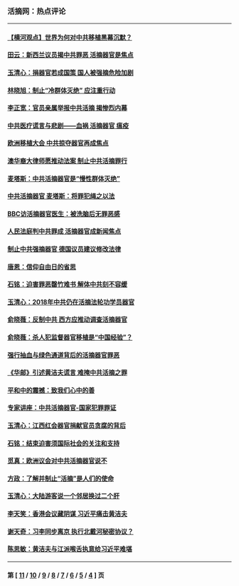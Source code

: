 ### 活摘网：热点评论
---
#### [【横河观点】世界为何对中共移植黑幕沉默？](../../pages/nf5879/n13244249.md?03070430) 
#### [田云：新西兰议员揭中共罪恶 活摘器官是焦点](../../pages/nf5879/n13070629.md?03070430) 
#### [玉清心：捐器官若成国策 国人被强摘危险加剧](../../pages/nf5879/n12802713.md?03070430) 
#### [林晓旭：制止“冷群体灭绝” 应注重行动](../../pages/nf5879/n12779736.md?03070430) 
#### [李正宽：官员亲属举报中共活摘 揭惨烈内幕](../../pages/nf5879/n12684490.md?03070430) 
#### [中共医疗谎言与悲剧——血祸 活摘器官 瘟疫](../../pages/nf5879/n12372103.md?03070430) 
#### [欧洲移植大会 中共掠夺器官再成焦点](../../pages/nf5879/n11538883.md?03070430) 
#### [澳华裔大律师愿推动法案 制止中共活摘罪行](../../pages/nf5879/n11377039.md?03070430) 
#### [麦塔斯：中共活摘器官是“慢性群体灭绝”](../../pages/nf5879/n11350529.md?03070430) 
#### [中共活摘器官 麦塔斯：将罪犯绳之以法](../../pages/nf5879/n11347973.md?03070430) 
#### [BBC访活摘器官医生：被洗脑后无罪恶感](../../pages/nf5879/n11335935.md?03070430) 
#### [人民法庭判中共罪成 活摘器官成新闻焦点](../../pages/nf5879/n11331578.md?03070430) 
#### [制止中共强摘器官 德国议员建议修改法律](../../pages/nf5879/n11249451.md?03070430) 
#### [唐恩：信仰自由日的省思](../../pages/nf5879/n11003525.md?03070430) 
#### [石铭：迫害罪恶罄竹难书  解体中共刻不容缓](../../pages/nf5879/n10942855.md?03070430) 
#### [玉清心：2018年中共仍在活摘法轮功学员器官](../../pages/nf5879/n10914646.md?03070430) 
#### [俞晓薇：反制中共 西方应推动调查活摘器官](../../pages/nf5879/n10794671.md?03070430) 
#### [俞晓薇：杀人犯监督器官移植是“中国经验”？](../../pages/nf5879/n10466427.md?03070430) 
#### [强行抽血与绿色通道背后的活摘器官罪恶](../../pages/nf5879/n10004708.md?03070430) 
#### [《华邮》引述黄洁夫谎言 难掩中共活摘之罪](../../pages/nf5879/n9642309.md?03070430) 
#### [平和中的震撼：致我们心中的善](../../pages/nf5879/n9021123.md?03070430) 
#### [专家讲座：中共活摘器官-国家犯罪罪证](../../pages/nf5879/n8828153.md?03070430) 
#### [玉清心：江西红会器官捐献官员贪腐的背后](../../pages/nf5879/n8522122.md?03070430) 
#### [石铭：结束迫害须国际社会的关注和支持](../../pages/nf5879/n8443497.md?03070430) 
#### [觅真：欧洲议会对中共活摘器官说不](../../pages/nf5879/n8337486.md?03070430) 
#### [方政：了解并制止“活摘”是人们的使命](../../pages/nf5879/n8329214.md?03070430) 
#### [玉清心：大陆游客说一个邻居换过二个肝](../../pages/nf5879/n8291404.md?03070430) 
#### [李天笑：香港会议藏阴谋 习近平痛击黄洁夫](../../pages/nf5879/n8241459.md?03070430) 
#### [谢天奇：习李同步离京 执行北戴河秘密协议？](../../pages/nf5879/n8230418.md?03070430) 
#### [陈思敏：黄洁夫与江派喉舌执意给习近平难堪](../../pages/nf5879/n8222166.md?03070430) 

---
#### 第 [ [11](./11.md?03070430) / [10](./10.md?03070430) / [9](./9.md?03070430) / [8](./8.md?03070430) / [7](./7.md?03070430) / [6](./6.md?03070430) / [5](./5.md?03070430) / [4](./4.md?03070430) ] 页
